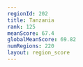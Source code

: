 ```yaml
---
regionId: 202
title: Tanzania
rank: 125
meanScore: 67.4
globalMeanScore: 69.82
numRegions: 220
layout: region_score
---
```

